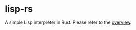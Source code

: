 # lisp-rs

A simple Lisp interpreter in Rust. Please refer to the [overview](docs/src/overview.md).
